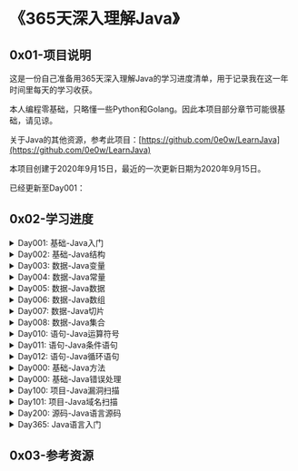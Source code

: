 # 《365天深入理解Java》

## 0x01-项目说明 

这是一份自己准备用365天深入理解Java的学习进度清单，用于记录我在这一年时间里每天的学习收获。

本人编程零基础，只略懂一些Python和Golang。因此本项目部分章节可能很基础，请见谅。

关于Java的其他资源，参考此项目：[https://github.com/0e0w/LearnJava](https://github.com/0e0w/LearnJava)

本项目创建于2020年9月15日，最近的一次更新日期为2020年9月15日。

已经更新至Day001：

## 0x02-学习进度

<details>
<summary>Day001: 基础-Java入门</summary>

- [ ] 本节说明：

  </details>


<details>
<summary>Day002: 基础-Java结构</summary>

- [ ] 本节说明：

 </details>
<details>
<summary>Day003: 数据-Java变量</summary>

- [ ] 本节说明：

  </details>

<details>
<summary>Day004: 数据-Java常量</summary>

- [ ] 本节说明：
  - </details>
<details>
<summary>Day005: 数据-Java数据</summary>

- [ ] 本节说明：

  </details>

<details>
<summary>Day006: 数据-Java数组</summary>

- [ ] 本节说明：

</details>

<details>
<summary>Day007: 数据-Java切片</summary>

- [ ] 本节说明：

  </details>

<details>
<summary>Day008: 数据-Java集合</summary>

- [ ] 本节说明：

  </details>     

<details>
<summary>Day010: 语句-Java运算符号</summary>

- [x] 本节说明：

  </details>

<details>
<summary>Day011: 语句-Java条件语句</summary>

- [x] 本节说明：

  </details>

<details>
<summary>Day012: 语句-Java循环语句</summary>

- [x] 本节说明：
  </details> 
<details>
<summary>Day000: 基础-Java方法</summary>

- [ ] 本节说明：

  </details>


<details>
<summary>Day000: 基础-Java错误处理</summary>

- [ ] 本节说明：

  </details>

<details>
<summary>Day100: 项目-Java漏洞扫描</summary>

- [ ] 本节说明：

  </details>

<details>
<summary>Day101: 项目-Java域名扫描</summary>

- [ ] 本节说明：

  </details>

<details>
<summary>Day200: 源码-Java语言源码</summary>

- [ ] 本节说明：

  </details>

<details>
<summary>Day365: Java语言入门</summary>

- [ ] 本节说明：

  </details>


## 0x03-参考资源
